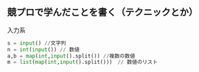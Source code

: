 ## 競プロで学んだことを書く（テクニックとか）

入力系
```python
s = input() //文字列
n = int(input()) // 数値
a,b = map(int,input().split()) //複数の数値
m = list(map(int,input().split()))　// 数値のリスト
```

